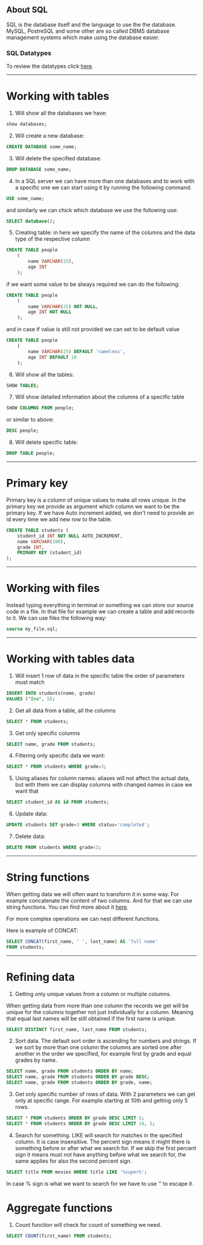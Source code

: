 ## About SQL 

SQL is the database itself and the language to use the the database. MySQL, PostreSQL and some other are so called DBMS database management systems which make using the database easier.

### SQL Datatypes

To review the datatypes click [here](https://www.w3schools.com/sql/sql_datatypes.asp).

---

# Working with tables

1. Will show all the databases we have:
```SQL
show databases;
```

2. Will create a new database:
```SQL
CREATE DATABASE some_name;
```

3. Will delete the specified database:
```SQL
DROP DATABASE some_name;
```

4. In a SQL server we can have more than one databases and to work with a specific one we can start using it by running the following command:
```SQL
USE some_name;
```
and similarly we can chick which database we use the following use:
```SQL
SELECT database();
```

5. Creating table:
in here we specify the name of the columns and the data type of the respective column
```SQL
CREATE TABLE people
    (
        name VARCHAR(25),
        age INT
    );
```
if we want some value to be always required we can do the following:
```SQL
CREATE TABLE people
    (
        name VARCHAR(25) NOT NULL,
        age INT NOT NULL
    );
```
and in case if value is still not provided we can set to be default value
```SQL
CREATE TABLE people
    (
        name VARCHAR(25) DEFAULT 'nameless',
        age INT DEFAULT 18
    );
```

6. Will show all the tables:
```SQL
SHOW TABLES;
```

7. Will show detailed information about the columns of a specific table
```SQL
SHOW COLUMNS FROM people;
```
or similar to above:
```SQL
DESC people;
```

8. Will delete specific table:
```SQL
DROP TABLE people;
```

---

# Primary key

Primary key is a column of unique values to make all rows unique.
In the primary key we provide as argument which column we want to be the primary key.
If we have Auto increment added, we don't need to provide an id every time we add new row to the table.

```SQL
CREATE TABLE students (
    student_id INT NOT NULL AUTO_INCREMENT,
    name VARCHAR(100),
    grade INT,
    PRIMARY KEY (student_id)
);
```

---

# Working with files
Instead typing everything in terminal or something we can store our source code in a file. In that file for example we can create a table and add records to it.
We can use files the following way:
```SQL
source my_file.sql;
```

---

# Working with tables data

1. Will insert 1 row of data in the specific table
the order of parameters must match
```SQL
INSERT INTO students(name, grade)
VALUES ("Ina", 5);
```

2. Get all data from a table, all the columns
```SQL
SELECT * FROM students;
```

3. Get only specific columns
```SQL
SELECT name, grade FROM students;
```

4. Filtering only specific  data we want:
```SQL
SELECT * FROM students WHERE grade=3;
```

5. Using aliases for column names:
aliases will not affect the actual data, but with them we can display columns with changed names in case we want that
```SQL
SELECT student_id AS id FROM students;
```
6. Update data:

```SQL
UPDATE students SET grade=3 WHERE status='completed';
```

7. Delete data:
```SQL
DELETE FROM students WHERE grade<3;
```

---

# String functions

When getting data we will often want to transform it in some way. For example concatenate the content of two columns. And for that we can use string functions.
You can find more about it [here](https://dev.mysql.com/doc/refman/8.0/en/string-functions.html).

For more complex operations we can nest different functions.

Here is example of CONCAT:
```SQL
SELECT CONCAT(first_name, ' ', last_name) AS 'full name'
FROM students;
```

---

# Refining data

1. Getting only unique values from a column or multiple columns.

When getting data from more than one column the records we get will be unique for the columns together not just individually for a column. Meaning that equal last names will be still obtained if the first name is unique.
```SQL
SELECT DISTINCT first_name, last_name FROM students;
```

2. Sort data.
The default sort order is ascending for numbers and strings. If we sort by more than one column the columns are sorted one after another in the order we specified, for example first by grade and equal grades by name.

```SQL
SELECT name, grade FROM students ORDER BY name;
SELECT name, grade FROM students ORDER BY grade DESC;
SELECT name, grade FROM students ORDER BY grade, name;
```

3. Get only specific number of rows of data.
With 2 parameters we can get only at specific range. For example starting at 10th and getting only 5 rows.
```SQL
SELECT * FROM students ORDER BY grade DESC LIMIT 5;
SELECT * FROM students ORDER BY grade DESC LIMIT 10, 5;
```

4. Search for something.
LIKE will search for matches in the specified column. It is case insensitive. The percent sign means it might there is something before or after what we search for. If we skip the first percent sign it means must not have anything before what we search for, the same applies for also the second percent sign.

```SQL
SELECT title FROM movies WHERE title LIKE '%super%';
```
In case % sign is what we want to search for we have to use '\' to escape it.


# Aggregate functions

1. Count function will check for count of something we need.
```SQL
SELECT COUNT(first_name) FROM students;
```

